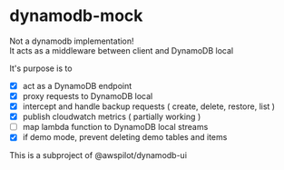 # dynamodb-mock

Not a dynamodb implementation!  
It acts as a middleware between client and DynamoDB local  

It's purpose is to

 - [x] act as a DynamoDB endpoint
 - [x] proxy requests to DynamoDB local
 - [x] intercept and handle backup requests ( create, delete, restore, list )
 - [x] publish cloudwatch metrics ( partially working )
 - [ ] map lambda function to DynamoDB local streams
 - [x] if demo mode, prevent deleting demo tables and items

This is a subproject of @awspilot/dynamodb-ui
